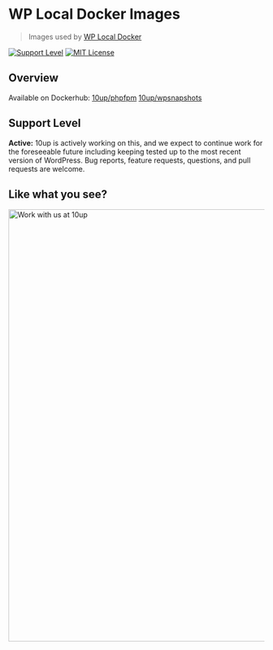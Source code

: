 # WP Local Docker Images

> Images used by [WP Local Docker](https://github.com/10up/wp-local-docker)

[![Support Level](https://img.shields.io/badge/support-active-green.svg)](#support-level) [![MIT License](https://img.shields.io/github/license/10up/wp-local-docker-images.svg)](https://github.com/10up/wp-local-docker-images/blob/master/LICENSE.md)

## Overview

Available on Dockerhub: 
[10up/phpfpm](https://hub.docker.com/r/10up/phpfpm/)
[10up/wpsnapshots](https://hub.docker.com/r/10up/wpsnapshots)

## Support Level

**Active:** 10up is actively working on this, and we expect to continue work for the foreseeable future including keeping tested up to the most recent version of WordPress.  Bug reports, feature requests, questions, and pull requests are welcome.

## Like what you see?

<a href="http://10up.com/contact/"><img src="https://10updotcom-wpengine.s3.amazonaws.com/uploads/2016/10/10up-Github-Banner.png" width="850" alt="Work with us at 10up"></a>
